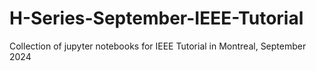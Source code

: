 # H-Series-September-IEEE-Tutorial
Collection of jupyter notebooks for IEEE Tutorial in Montreal, September 2024
